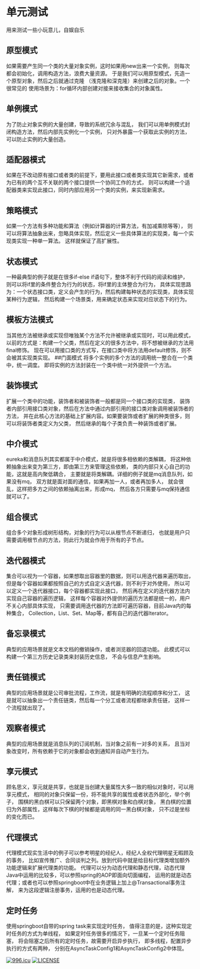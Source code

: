 # 单元测试
用来测试一些小玩意儿，自娱自乐

## 原型模式
如果需要产生同一个类的大量对象实例，这时如果用new出来一个实例，
则每次都会初始化，调用构造方法，浪费大量资源。
于是我们可以用原型模式，先造一个原型对象，然后之后就通过克隆
（浅克隆和深克隆）来创建之后的对象。一个很常见的
使用场景为：for循环内部创建对接来接收集合的对象属性。
## 单例模式
为了防止对象实例的大量创建，导致的系统冗余与混乱，
我们可以用单例模式封闭构造方法，然后内部先实例化一个实例，
只对外暴露一个获取此实例的方法，可以防止实例的大量创造。
## 适配器模式
如果在不改动原有接口或者类的前提下，要用此接口或者类实现其它新需求，或者为已有的两个互不关联的两个接口提供一个协同工作的方式，
则可以构建一个适配器类来实现此接口，同时内部应用另一个类的实例，来实现新需求。
## 策略模式
如果一个方法有多种功能和算法（例如计算器的计算方法，有加减乘除等等），
则可以将算法抽象出来，忽略具体实现，然后定义一些具体算法的实现类，每一个实现类实现一种单一算法。
这样就保证了高扩展性。
## 状态模式
一种最典型的例子就是在很多if-else if语句下，整体不利于代码的阅读和维护，
则可以将if里的条件整合为行为的状态，将if里的主体整合为行为，
具体实现思路为：一个状态接口类，定义会产生的行为，然后构建每种状态的实现类，具体实现某种行为逻辑，
然后构建一个场景类，用来确定状态来实现对应状态下的行为。
## 模板方法模式
当其他方法被继承或实现但唯独某个方法不允许被继承或实现时，可以用此模式，以前的方式是：构建一个父类，然后在定义的很多方法中，将不想被继承的方法用final修饰。
现在可以用接口类的方式写，在接口类中将方法用default修饰，则不会被其实现类实现。
##门面模式
将多个实例的多个方法的调用统一整合在一个类中，统一调度。
即将实例的方法封装在一个类中统一对外提供一个方法。
## 装饰模式
扩展一个类中的功能，装饰者和被装饰者一般都是同一个接口类的实现类，
装饰者内部引用接口类对象，然后在方法中通过内部引用的接口类对象调用被装饰者的方法，
并在此核心方法的基础上扩展内容。如果要装饰或者扩展的种类很多，则可以将装饰者类定义为父类，
然后继承的每个子类负责一种装饰或者扩展。
## 中介模式
eureka和消息队列其实都属于中介模式，就是将很多相依赖的类解耦，
将这种依赖抽象出来变为第三方，即由第三方来管理这些依赖，
类的内部只关心自己的功能，这就是高内聚低耦合，
主要就是将类解耦。详细的例子就是mq消息队列，如果没有mq，
双方就是面对面的通信，如果再加一人，或者再加多人，
就会很乱，这样把多方之间的依赖抽离出来，形成mq，
然后各方只需要与mq保持通信就可以了。
## 组合模式
组合多个对象形成树形结构，对象的行为可以从根节点不断递归，
也就是用户只需要调用根节点的方法，则此行为就会作用于所有的子节点。
## 迭代器模式
集合可以视为一个容器，如果想取出容器里的数据，则可以用迭代器来遍历取出，
但是每个容器如果都按照自己的方式自定义迭代器，则不利于对外使用，
所以可以定义一个迭代器接口，每个容器都实现此接口，
然后再在定义的迭代器方法内实现自己容器的遍历逻辑，
这样每个容器对外提供的遍历方法都是统一的，用户不关心内部具体实现，
只需要调用迭代器的方法即可遍历容器，目前Java内的每种集合，
Collection，List、Set、Map等，都有自己的迭代器Iterator。
## 备忘录模式
典型的应用场景就是文本文档的撤销操作，或者浏览器的回退功能。
此模式可以构建一个第三方历史记录类来封装历史信息，
不会与信息产生影响。
## 责任链模式
典型的应用场景就是公司审批流程，工作流，就是有明确的流程顺序和分工，
这是就可以抽象出一个责任链类，然后每一个分工或者流程都继承责任链，
这样一个流程就出现了。
## 观察者模式
典型的应用场景就是消息队列的订阅机制，当对象之前有一对多的关系，
且当对象改变时，所有依赖于它的对象都会收到通知并自动产生行为。
## 享元模式
顾名思义，享元就是共享，也就是当创建大量属性大多一致的相似对象时，可以用享元模式，
相同的对象只保留一份，将不能共享的属性或者状态外部化，举个例子，
围棋的黑白棋可以只保留两个对象，即黑棋对象和白棋对象，
黑白棋的位置归为外部属性，这样每次下棋的时候都是调用的同一黑白棋对象，
只不过是坐标的变化而已。
## 代理模式
代理模式现实生活中的例子可以参考明星的经纪人，经纪人全权代理明星无暇顾及的事务，
比如宣传推广、合同谈判之列。放到代码中就是给目标代理类增加额外功能逻辑来扩展代理类的功能。
代理可以分为动态代理和静态代理，动态代理Java中运用的比较多，可以参照spring的AOP即面向切面编程，
运用的就是动态代理；或者也可以参照springboot中在业务逻辑上加上@Transactional事务注解，
来为这段逻辑注册事务，运用的也是动态代理。

## 定时任务
使用springboot自带的spring task来实现定时任务，
值得注意的是，这种实现定时任务的方式为单线程，
如果定时任务很多的情况下，一旦某一个定时任务阻塞，
将会阻塞之后所有的定时任务，故需要开启异步执行，
即多线程，配置异步执行的方式有两种，
分别在AsyncTaskConfig1和AsyncTaskConfig2中体现。

[![996.icu](https://img.shields.io/badge/link-996.icu-red.svg)](https://996.icu)
[![LICENSE](https://img.shields.io/badge/license-Anti%20996-blue.svg)](https://github.com/996icu/996.ICU/blob/master/LICENSE)
